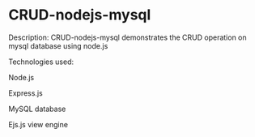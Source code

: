 # CRUD-nodejs-mysql

Description:
CRUD-nodejs-mysql demonstrates the CRUD operation on mysql database using node.js

Technologies used:

Node.js

Express.js

MySQL database

Ejs.js view engine


